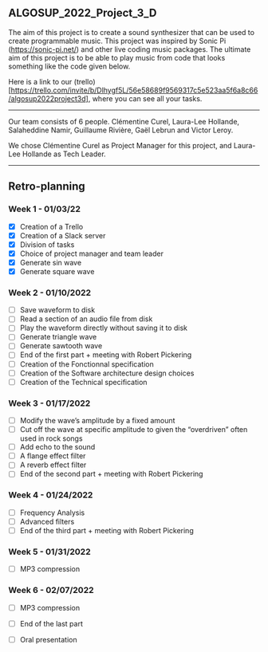 ## ALGOSUP_2022_Project_3_D

The aim of this project is to create a sound synthesizer that can be used to create programmable music. 
This project was inspired by Sonic Pi (https://sonic-pi.net/) and other live coding music packages. 
The ultimate aim of this project is to be able to play music from code that looks something like the code given below.

Here is a link to our (trello)[https://trello.com/invite/b/Dlhygf5L/56e58689f9569317c5e523aa5f6a8c66/algosup2022project3d], where you can see all your tasks.

<hr>

Our team consists of 6 people. Clémentine Curel, Laura-Lee Hollande, Salaheddine Namir, Guillaume Rivière, Gaël Lebrun and Victor Leroy.

We chose Clémentine Curel as Project Manager for this project, and Laura-Lee Hollande as Tech Leader.

<hr>

## Retro-planning

###  Week 1 - 01/03/22

- [x] Creation of a Trello
- [x] Creation of a Slack server
- [x] Division of tasks
- [x] Choice of project manager and team leader
- [x] Generate sin wave
- [x] Generate square wave

### Week 2 - 01/10/2022

- [ ] Save waveform to disk
- [ ] Read a section of an audio file from disk
- [ ] Play the waveform directly without saving it to disk
- [ ] Generate triangle wave
- [ ] Generate sawtooth wave
- [ ] End of the first part + meeting with Robert Pickering
- [ ] Creation of the Fonctionnal specification
- [ ] Creation of the Software architecture design choices
- [ ] Creation of the Technical specification

### Week 3 - 01/17/2022

- [ ] Modify the wave’s amplitude by a fixed amount
- [ ] Cut off the wave at specific amplitude to given the “overdriven” often used in rock songs
- [ ] Add echo to the sound
- [ ] A flange effect filter
- [ ] A reverb effect filter
- [ ] End of the second part + meeting with Robert Pickering

### Week 4 - 01/24/2022

- [ ] Frequency Analysis 
- [ ] Advanced filters
- [ ] End of the third part + meeting with Robert Pickering

### Week 5 - 01/31/2022

- [ ] MP3 compression

### Week 6 - 02/07/2022

- [ ] MP3 compression
- [ ] End of the last part
- [ ] Oral presentation

